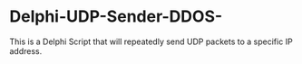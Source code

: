 # Delphi-UDP-Sender-DDOS-
This is a Delphi Script that will repeatedly send UDP packets to a specific IP address.
